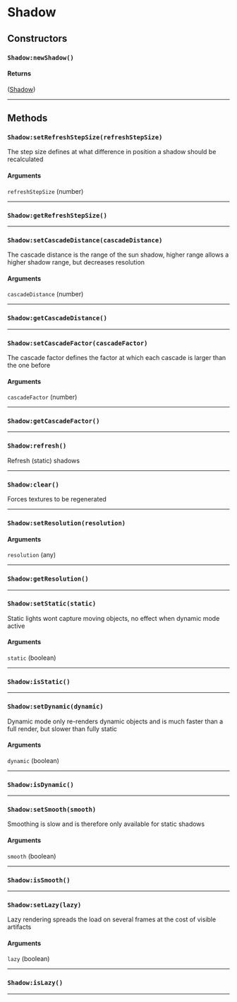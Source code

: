 # Shadow

## Constructors
### `Shadow:newShadow()`

#### Returns
([Shadow](https://3dreamengine.github.io/3DreamEngine/docu/classes/shadow)) 


_________________

## Methods
### `Shadow:setRefreshStepSize(refreshStepSize)`
The step size defines at what difference in position a shadow should be recalculated
#### Arguments
`refreshStepSize` (number) 


_________________

### `Shadow:getRefreshStepSize()`


_________________

### `Shadow:setCascadeDistance(cascadeDistance)`
The cascade distance is the range of the sun shadow, higher range allows a higher shadow range, but decreases resolution
#### Arguments
`cascadeDistance` (number) 


_________________

### `Shadow:getCascadeDistance()`


_________________

### `Shadow:setCascadeFactor(cascadeFactor)`
The cascade factor defines the factor at which each cascade is larger than the one before
#### Arguments
`cascadeFactor` (number) 


_________________

### `Shadow:getCascadeFactor()`


_________________

### `Shadow:refresh()`
Refresh (static) shadows

_________________

### `Shadow:clear()`
Forces textures to be regenerated

_________________

### `Shadow:setResolution(resolution)`

#### Arguments
`resolution` (any) 


_________________

### `Shadow:getResolution()`


_________________

### `Shadow:setStatic(static)`
Static lights wont capture moving objects, no effect when dynamic mode active
#### Arguments
`static` (boolean) 


_________________

### `Shadow:isStatic()`


_________________

### `Shadow:setDynamic(dynamic)`
Dynamic mode only re-renders dynamic objects and is much faster than a full render, but slower than fully static
#### Arguments
`dynamic` (boolean) 


_________________

### `Shadow:isDynamic()`


_________________

### `Shadow:setSmooth(smooth)`
Smoothing is slow and is therefore only available for static shadows
#### Arguments
`smooth` (boolean) 


_________________

### `Shadow:isSmooth()`


_________________

### `Shadow:setLazy(lazy)`
Lazy rendering spreads the load on several frames at the cost of visible artifacts
#### Arguments
`lazy` (boolean) 


_________________

### `Shadow:isLazy()`


_________________
